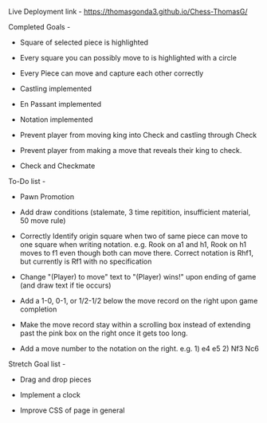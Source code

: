 Live Deployment link - https://thomasgonda3.github.io/Chess-ThomasG/

Completed Goals -

- Square of selected piece is highlighted

- Every square you can possibly move to is highlighted with a circle

- Every Piece can move and capture each other correctly

- Castling implemented

- En Passant implemented

- Notation implemented

- Prevent player from moving king into Check and castling through Check

- Prevent player from making a move that reveals their king to check.

- Check and Checkmate

To-Do list -  

- Pawn Promotion

- Add draw conditions (stalemate, 3 time repitition, insufficient material, 50 move rule)

- Correctly Identify origin square when two of same piece can move to one square when writing notation.  e.g. Rook on a1 and h1, Rook on h1 moves to f1 even though both can move there.  Correct notation is Rhf1, but currently is Rf1 with no specification

- Change "(Player) to move" text to "(Player) wins!" upon ending of game (and draw text if tie occurs)

- Add a 1-0, 0-1, or 1/2-1/2 below the move record on the right upon game completion

- Make the move record stay within a scrolling box instead of extending past the pink box on the right once it gets too long.

- Add a move number to the notation on the right. e.g. 1) e4 e5 2) Nf3 Nc6

Stretch Goal list -

- Drag and drop pieces

- Implement a clock

- Improve CSS of page in general
